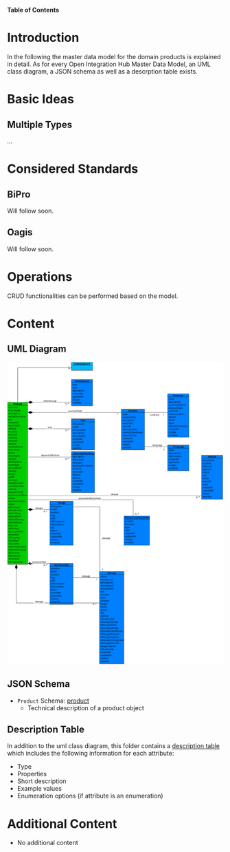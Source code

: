 **Table of Contents**


# Introduction

In the following the master data model for the domain products is explained in detail. As for every Open Integration Hub Master Data Model, an UML class diagram, a JSON schema as well as a descrption table exists.

# Basic Ideas
## Multiple Types
...

# Considered Standards
## BiPro
Will follow soon.

## Oagis
Will follow soon.

# Operations
CRUD functionalities can be performed based on the model.

# Content

## UML Diagram

![MasterDataModelProductssV2](Assets/MasterDataModelProductsV2.svg)

## JSON Schema

- `Product` Schema: [product](../../src/main/schema/products/product.json)
  - Technical description of a product object

## Description Table

In addition to the uml class diagram, this folder contains a [description table](ProductModelDescriptionTable.md) which includes the following information for each attribute:
- Type
- Properties
- Short description
- Example values
- Enumeration options (if attribute is an enumeration)

# Additional Content

- No additional content
